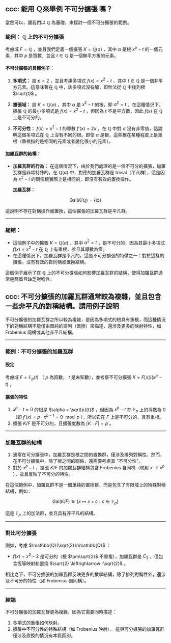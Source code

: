 ## ccc: 能用 Ｑ來舉例 不可分擴張 嗎？

當然可以，讓我們以  $`\mathbb{Q}`$  為基礎，來探討一個不可分擴張的範例。

### **範例： $`\mathbb{Q}`$  上的不可分擴張**

考慮域  $`F = \mathbb{Q}`$ ，並且我們定義一個擴張  $`K = \mathbb{Q}(\alpha)`$ ，其中  $`\alpha`$  是根  $`x^p - t`$  的一個元素，其中  $`p`$  是質數，並且  $`t \in \mathbb{Q}`$  是一個無平方根的元素。

#### **不可分擴張的具體例子：**

1. **多項式：**
   設  $`p = 2`$ ，並且考慮多項式  $`f(x) = x^2 - t`$ ，其中  $`t \in \mathbb{Q}`$  是一個非平方元素。這意味著在  $`\mathbb{Q}`$  中，該多項式沒有解，即無法從  $`\mathbb{Q}`$  中找到根  $`\sqrt{t}`$ 。
   
2. **擴張域：**
   設  $`K = \mathbb{Q}(\alpha)`$ ，其中  $`\alpha`$  是  $`x^2 - t`$  的根，即  $`\alpha^2 = t`$ 。在這種情況下，擴張  $`\mathbb{Q}`$  的最小多項式是  $`f(x) = x^2 - t`$ ，但因為  $`t`$  不是平方數，因此  $`f(x)`$  在  $`\mathbb{Q}`$  上是不可分的。

3. **不可分性：**
    $`f(x) = x^2 - t`$  的導數  $`f'(x) = 2x`$ ，在  $`\mathbb{Q}`$  中對  $`\alpha`$  沒有非零值，這說明這個多項式在  $`\mathbb{Q}`$  上沒有不同的根。即使  $`\alpha`$  是根，這些根在某種程度上是重根（重根指的是相同的元素或者變化很小的元素）。

#### **加羅瓦群的結構：**
- **加羅瓦群的行為：** 在這個情況下，由於我們處理的是一個不可分的擴張，加羅瓦群是非常特殊的。在  $`\mathbb{Q}(\alpha)`$  中，對應的加羅瓦群是 trivial（平凡群），這是因為  $`x^2 - t`$  的兩個根實際上是相同的，即沒有有效的置換操作。
  
   **加羅瓦群：**
   
```math
\text{Gal}(K/\mathbb{Q}) = \{ \text{id} \}
```

   這說明不存在對稱操作或置換，這個擴張的加羅瓦群是平凡群。

---

### **總結：**
- 這個例子中的擴張  $`K = \mathbb{Q}(\alpha)`$ ，其中  $`\alpha^2 = t`$ ，是不可分的，因為其最小多項式  $`f(x) = x^2 - t`$  在  $`\mathbb{Q}`$  上有重根，並且其導數為零。
- 在這種情況下，加羅瓦群是平凡的，這是不可分擴張的特徵之一：對於這樣的擴張，沒有有效的自同構或置換結構。

這個例子展示了在  $`\mathbb{Q}`$  上的不可分擴張如何影響加羅瓦群的結構，使得加羅瓦群通常是簡單且缺乏對稱性。

## ccc: 不可分擴張的加羅瓦群通常較為複雜，並且包含一些非平凡的對稱結構。請用例子說明

不可分擴張的加羅瓦群之所以較為複雜，是因為多項式的根具有重根，而這種情況下的對稱結構不能僅由單純的排列（置換）來描述，還涉及更多的映射特性，如 Frobenius 同構或其他非平凡結構。

---

### **範例：不可分擴張的加羅瓦群**

#### **設定**
考慮域  $`F = \mathbb{F}_p(t)`$ （ $`p`$  為質數， $`t`$  是未知數），並考察不可分擴張  $`K = F[x]/(x^p - t)`$ 。

#### **擴張的特性**
1.  $`x^p - t = 0`$  的根是  $`\alpha = \sqrt[p]{t}`$ ，但因為  $`x^p - t`$  在  $`\mathbb{F}_p`$  上的導數為 0（即  $`f'(x) = p \cdot x^{p-1} = 0 \mod p`$ ），所以它在  $`F`$  上是不可分的，具有重根。
2. 擴張  $`K/F`$  是不可分的，且擴張度數為  $`[K : F] = p`$ 。

---

### **加羅瓦群的結構**
1. 通常在可分擴張中，加羅瓦群是根之間的置換群，僅涉及排列對稱性。然而，在不可分擴張中，除了根之間的關係，還需要考慮其 "不可分性"。
2. 對於  $`x^p - t`$ ，擴張  $`K/F`$  的加羅瓦群結構包含 Frobenius 自同構（映射  $`x \to x^p`$ ），並且反映了不可分的特性。

在這個範例中，加羅瓦群不是一個單純的置換群，而是包含了有限域上的特殊對稱結構，例如：

```math
\text{Gal}(K/F) \cong \{ x \mapsto x + c : c \in \mathbb{F}_p \}
```

這是  $`\mathbb{F}_p`$  上的加法群，並且具有非平凡的結構。

---

### **對比可分擴張**
例如，考慮  $`\mathbb{Q}(\sqrt{2})/\mathbb{Q}`$ ：
-  $`f(x) = x^2 - 2`$  是可分的（根  $`\pm\sqrt{2}`$  不重複），加羅瓦群是  $`C_2`$ ，僅包含恆等映射和置換  $`\sqrt{2} \leftrightarrow -\sqrt{2}`$ 。

相比之下，不可分擴張的加羅瓦群反映更多的數學結構，除了排列對稱性外，還涉及不可分的特性（如 Frobenius 自同構）。

---

### **結論**
不可分擴張的加羅瓦群更為複雜，因為它需要同時描述：
1. 多項式的重根如何映射。
2. 擴張中不可分性的特殊結構（如 Frobenius 映射）。
這與可分擴張的加羅瓦群僅涉及置換的情況有本質區別。